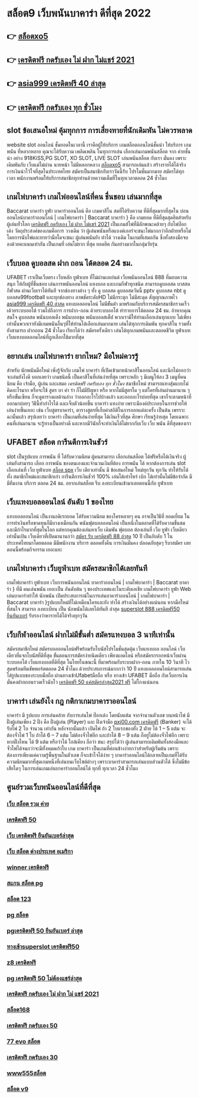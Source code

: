 # สล็อต9 เว็บพนันบาคาร่า ดีที่สุด 2022 

## 👉 [สล็อตxo5](https://www.ufaeat.com/credit-free-50/)
## 👉 [เครดิตฟรี กดรับเอง ไม่ ฝาก ไม่แชร์ 2021](https://www.ufaeat.com/register/)
## 👉 [asia999 เครดิตฟรี 40 ล่าสุด](https://www.ufaeat.com/regis-ufabet-master-free/)
## 👉 [เครดิตฟรี กดรับเอง ทุก ชั่วโมง](https://www.ufaeat.com/ufabet-master-login/)

##  slot   ข้อเสนอใหม่  คุ้มทุกการ การเสี่ยงทายที่นักเดิมพัน ไม่ควรพลาด

 website slot ออนไลน์  ชั้นยอดในเวลานี้ เราคือผู้ให้บริการ เกมสล็อตออนไลน์ชั้นนำ   ให้บริการ เกมพนัน ที่หลากหลาย คุณจะได้รับความ เพลิดเพลิน ในทุกการเล่น เลือกเล่นเกมพนันสล็อต จาก ค่ายชั้นนำ อย่าง 918KiSS,PG SLOT, XO SLOT, LIVE SLOT  เล่นพนันสล็อต กับเรา  มั่นคง  เพราะเดิมพันกับ เว็บแม่ไม่ผ่าน นายหน้า ไม่มีหลอกหลวง  [สล็อตxo5](https://www.ufaeat.com/register/) สามารถเล่นแล้ว สร้างรายได้ได้จริง การเงินน่าไว้ใจที่สุดในประเทศไทย สมัครเป็นสมาชิกกับเราวันนี้รับ โปรโมชั่นมากมาย สมัครได้ทุกเวลา พนักงานพร้อมให้บริการสมาชิกทุกท่านด้วยความเต็มที่ในทุกเวลาตลอด 24 ชั่วโมง


##  เกมไพ่บาคาร่า  เกมไพ่ออนไลน์ที่คน ชื่นชอบ  เล่นมากที่สุด

 Baccarat บาคาร่า   ยูฟ่า บาคาร่าออนไลน์  คือ เกมคาสิโน สดที่ได้รับความ ที่ดีที่สุดมากที่สุดใน บ่อนออนไลน์บาคาร่าออนไลน์ | เกมไพ่บาคาร่า | Baccarat บาคาร่า } คือ เกมยอด ที่ดีที่สุดสุดฮิตสำหรับผู้เล่นทั่วโลก [เครดิตฟรี กดรับเอง ไม่ ฝาก ไม่แชร์ 2021](https://www.ufaeat.com/regis-ufabet-master-free/) เป็นเกมส์ไพ่ที่มีลักษณะคล้ายๆ กับไพ่ป๊อกเด้ง วัตถุประสงค์ของเกมคือการ วางเดิม ว่า ผู้เล่นพนันหรือแบงค์เกอร์จะชนะไพ่มากกว่าอีกฝ่ายหรือไม่โดยการนับไพ่และทายว่ามือใดจะชนะ  ผู้เล่นพนันยัง  ทำได้  วางเดิม ในเกมที่เสมอกัน ซึ่งทั้งสองมือจบลงด้วยคะแนนเท่ากัน เป็นเกมที่ เล่นไม่ยาก ที่สุด ยอดฮิต กันอย่างมากในกลุ่มวัยรุ่น


## เว็บบอล ดูบอลสด ฝาก ถอน ได้ตลอด 24 ชม.

UFABET เราเป็นเว็บตรง เว็บหลัก ยูฟ่าเบท ที่ไม่ผ่านเอเย่นต์ เว็บพนันออนไลน์ 888 ที่มอบความสนุก ให้กับผู้ที่ชื่นชอบ เล่นการพนันออนไลน์ แทงบอล และเกมกีฬาทุกชนิด สามารถดูบอลสด บาสสด กีฬาสด ผ่านเว็บเราได้ทันที จากช่องทางต่าง ๆ ทั้ง   ดู บอลสด ดูบอลสดวันนี้ pptv ดูบอลสด nbt ดูบอลสด99football และทุกช่องทาง ภาพชัดระดับHD ไม่มีกระตุก ไม่มีสะดุด สัญญาณภาพไว [asia999 เครดิตฟรี 40 ล่าสุด](https://www.ufaeat.com/ufabet-master-login/) แทงบอลออนไลน์ ไม่มีขั้นต่ํา  มาพร้อมกับบริการสมัครสมาชิกรวดเร็ว  เด้วยระบบออโต้ รวมไปถึงการ การฝาก-ถอน ด้วยระบบออโต้  ทำรายการได้ตลอด 24 ชม. ถ้าหากคุณสนใจ ดูบอลสด พนันบอลเต็ง พนันบอลชุด พนันบอลสเต็ป พวกเรามีให้ท่านเลือกเล่นทุกแบบ ไม่เพียงเท่านั้นพวกเรายังมีเกมพนันอื่นๆที่ให้ท่านได้เลือกเล่นมากมาย  เล่นได้ทุกการเดิมพัน ทุกคาสิโน รวมทั้งยังสามารถ ฝากถอน 24 ชั่วโมง เรียกได้ว่า สมัครครั้งเดียว เล่นได้ทุกเกมพนันและตลอดชีวิต ยูฟ่าเบท เว็บแทงบอลออนไลน์ที่ถูกเลือกใช้มากที่สุด

## อยากเล่น เกมไพ่บาคาร่า  ยากไหม? มือใหม่ควรรู้

สำหรับ  นักพนันมือใหม่   เพิ่งรู้จักกับ เกมไพ่ บาคาร่า ที่เปิดเข้ามาหน้าคาสิโนออนไลน์ และนึกไม่ออกว่าจะเล่นยังไงดี บอกเลยว่า เกมชนิดนี้ เป็นคาสิโนที่เล่นง่ายที่สุด เพราะหลัก ๆ มีเมนูให้ลง 3 เมนูที่คนนิยม คือ เจ้ามือ, ผู้เล่น และเสมอ *เครดิตฟรี กดรับเอง ทุก ชั่วโมง*  สมาชิกใหม่   สามารถแทงสุ่มแบบไม่คิดอะไรมาก  หรือจะใช้  สูตร บา ค่า ร่า ก็ไม่มีปัญหา หรือ หากไม่มีสูตรใด ๆ แต่ใครที่เล่นผ่านมานาน ๆ หรือขั้นเซียน ก็จะดูตารางผลด้านล่าง ว่าออกอะไรไปบ้างแล้ว และออกอะไรบ่อยที่สุด เขาก็จะตามหน้าที่ออกมาบ่อยๆ วิธีนี้ทำกำไรได้ และเจ็บตัวน้อยขึ้น บาคาร่า  แทงง่าย  เพราะมีองค์ประกอบในการช่วยให้เล่นง่ายขึ้นเยอะ เช่น เว็บสูตรบาคาร่า, ตารางสูตรที่เก็บค่าสถิติในการออกแต่ละครั้ง เป็นต้น เพรราะฉะนั้นแล้ว สรุปเลยว่า บาคาร่า เป็นเกมที่เล่นง่ายที่สุด ได้เงินเร็วที่สุด ศึกษา เรียนรู้ง่ายสุด โดยเฉพาะคนที่เล่นมานาน จะรู้ทางเป็นอย่างดี และหากมีวินัยก็จะทำเงินได้ไม่ยากกับเว็บ  เว็บ พนัน ดีที่สุดของเรา



## UFABET สล็อต  การีนตีการเงินชัวร์

 slot เป็นรูปแบบ การพนัน ที่  ได้รับความนิยม ผู้คนสามารถ เลือกเล่นสล็อต ได้ฟรีหรือได้เงินจริง ผู้เล่นยังสามารถ เลือก การพนัน ของตนเองและจำนวนเงินที่ต้อง การพนัน ได้ หากต้องการเล่น slot เลือกเล่นที่ เว็บ  ยูฟ่าเบท [สล็อต spx](https://www.ufaeat.com/credit-free-50/)   เว็บ เดียวเท่านั้น มี ข้อเสนอใหม่ ใหม่ทุกวัน ทุกวัน   ทำให้รับได้ทั้ง สมาชิกใหม่และสมาชิกเก่า การีนตีการเงินชัวร์ 100% เล่นได้เท่าไหร่ เบิก ได้เท่านั้นไม่มีข้อจำกัด มี มีทีมงาน บริการ ตลอด 24 ชม.   อยากเล่นสล็อต รีบ ลงทะเบียนเข้ามาเลยตอนนี้กับ ยูฟ่าเบท 


## เว็บแทงบอลออนไลน์ อันดับ 1 ของไทย  

 แทงบอลออนไลน์  เป็นงานอดิเรกยอด ได้รับความนิยม ของใครหลายๆ คน อาจเป็นวิธีที่ ยอดเยี่ยม ในการทำเงินหรือขาดทุนก็มีบางเหมือนกัน พนันฟุตบอลออนไลน์   เป็นหนึ่งในตลาดที่ได้รับความชื่นชม และมีกำไรมากที่สุดในโลก แต่หากคุณต้องเล่นหาเว็บ เดิมพัน ฟุตบอล ต้องเล่นที่ เว็บ ยูฟ่า  เว็บเดียวเท่านั้นเป้น เว็บเดียวที่เปิดมานานกว่า [สมัคร รับ เครดิตฟรี 88 ล่าสุด](https://www.ufaeat.com/ufabet-master-login/) 10 ปี เป็นอับดับ 1 ในประเทศไทยมาโดยตลอด มีมีพนักงาน บริการ ตลอดทั้งคืน การเงินมั่นคง ปลอดภัยสุดๆ รีบาสมัคร เลยตอนนี้พร้อมกิจกรรม  เยอะแยะ


##  เกมไพ่บาคาร่า   เว็บยูฟ่าเบท สมัครสมาชิกได้เลยทันที

 เกมไพ่บาคาร่า   ยูฟ่าเบท  เว็บการพนันออนไลน์ บาคาร่าออนไลน์ | เกมไพ่บาคาร่า | Baccarat บาคาร่า } ที่มี คนเล่นพนัน เยอะเป็น อันดับต้น ๆ ของประเทศและในระดับเอเชีย  เกมไพ่บาคาร่า  ยูฟ่า Web เล่นบาคาร่าทำให้ นักพนัน เปิดประสบการณ์ในการเล่นบาคาร่าออนไลน์ | เกมไพ่บาคาร่า | Baccarat บาคาร่า }รูปแบบใหม่ที่ไม่เหมือนใครและยัง  ทำได้ สร้างเงินได้อย่างแน่นอน หากมือใหม่ ที่สนใจ สามารถ  ลงทะเบียน เป็น นักพนันได้เลยได้ทันที   ล่าสุด [superslot 888 เครดิตฟรี50 ยืนยันเบอร์](https://www.ufaeat.com/)  รับรองว่าหารายได้ได้จริงทุกๆวัน


##  เว็บกีฬาออนไลน์ ฝากไม่มีขั้นต่ำ สมัครแทงบอล  3 นาทีเท่านั้น

สมัครสมาชิกใหม่ สมัครบอลออนไลน์ฟรีพร้อมรับโบนัสโปรโมชั่นสุดคุ้ม  เว็บแทงบอล ออนไลน์ เว็บเดียวที่แจกโบนัสที่ดีที่สุด ขั้นตอนการสมัครง่ายนิดเดียว เพียงแอดไลน์ หรือสมัครกรอกหน้าเว็บผ่านระบบออโต้ เว็บแทงบอลที่ดีที่สุด  ในไทยในขณะนี้ ที่มาพร้อมกับระบบฝาก-ถอน ภายใน 10 วินาที ไวสุดพร้อมทีมซัพพอร์ตตลอด 24 ชั่วโมง ด้วยประสบการณ์มากกว่า 10 ปี แทงบอลออนไลน์สามารถเล่นได้รูปแบบของระบบมือถือ ผ่านทางเข้าUfabetมือถือ หรือ  ทางเข้า UFABET มือถือ กับเว็บการเงินมั่นคงฝากถอนรวดเร็วฉับไว [เครดิตฟรี 50 แค่สมัครล่าสุด2021 ฟรี](https://www.ufaeat.com/register/) ไม่โกงแน่นอน


## บาคาร่า เล่นยังไง กฎ กติกาเกมบาคาราออนไลน์

บาคาร่า มี รูปแบบ  การเล่นคล้าย กับการเล่นไพ่ ป๊อกเด้ง โดยนับแต้ม จากจำนวนตัวเลข บนหน้าไพ่ มีฝั่งผู้เล่นเพียง 2 ฝั่ง คือ ฝั่งผู้เล่น (Player)  และ ฝั่งเจ้ามือ [pxj00.com เครดิตฟรี](https://www.ufaeat.com/regis-ufabet-master-free/) (Banker) จะได้รับไพ่ 2 ใบ จำนวน เท่ากัน  หลังจากนั้นแล้ว  เปิดไพ่ ถ้า 2 ใบแรกของทั้ง 2 ฝ่าย ได้ 1 – 5 แต้ม จะต้องจั่วไพ่ 1 ใบ ถ้าได้ 6 – 7 แต้ม ไม่ต้องจั่วไพ่อีก  และถ้าได้ 8 – 9 แต้ม ก็อยู่ไม่ต้องจั่วไพ่อีก เพราะหากฝั่งไหน ได้ 9 แต้ม หรือว่าได้ ใกล้เคียง ถือว่า ชนะ สรุปได้ว่า ผู้เล่นสามารถเดิมพันทั้งสองมือและจั่วไพ่ได้จนกว่าจะมีทั้งหมดเก้าใบ   เกม บาคาร่า  เป็นเกมที่ค่อนข้างง่ายกว่าสำหรับผู้เริ่มต้น เพราะต้องการเพียงแค่ความรู้พื้นฐานในตัวเลข ก็จะเข้าใจได้ง่าย ๆ บาคาร่าออนไลน์ได้กลายเป็นเกมที่ได้รับความนิยมมากที่สุดเกมหนึ่งที่เล่นบนเว็บไซต์ต่างๆ เพราะบาคาร่าสามารถเล่นแบบส่วนตัวได้ ซึ่งไม่มีข้อเสียใดๆ ในการเล่นเกมเล่นบาคาร่าออนไลน์ได้ ทุกที่ ทุกเวลา 24 ชั่วโมง

## ศูนย์รวมเว็บพนันออนไลน์ที่ดีที่สุด

### [เว็บ สล็อต รวม ค่าย](https://atom.io/themes/ทางเข้า%20ufabet%20เว็บบริษัท%20จาวิส%20สล็อต%20008%20สล็อต%20สมัครฟรี%20ฟรีเครดิต%20100%)
### [เครดิตฟรี 50](https://atom.io/themes/ทางเข้า%20ufabet%20เว็บบริษัท%20สล็อตib888%20008%20สล็อต%20สมัครฟรี%20ฟรีเครดิต%20100%)
### [เว็บ เครดิตฟรี ยืนยันเบอร์ล่าสุด](https://atom.io/themes/ทางเข้า%20ufabet%20เว็บบริษัท%20เว็บ123สล็อต%20008%20สล็อต%20สมัครฟรี%20ฟรีเครดิต%20100%)
### [เว็บ สล็อต ต่างประเทศ อเมริกา](https://atom.io/themes/ทางเข้า%20ufabet%20เว็บบริษัท%20สมัคร%20ufabet%20โบนัส%20100%20008%20สล็อต%20สมัครฟรี%20ฟรีเครดิต%20100%)
### [winner เครดิตฟรี](https://atom.io/themes/ทางเข้า%20ufabet%20เว็บบริษัท%20u31666%20เครดิตฟรี%2031%20บาท%20008%20สล็อต%20สมัครฟรี%20ฟรีเครดิต%20100%)
### [สแกน สล็อต pg](https://atom.io/themes/ทางเข้า%20ufabet%20เว็บบริษัท%20ทดลอง%20เล่น%20เกม%20สล็อต%20pg%20008%20สล็อต%20สมัครฟรี%20ฟรีเครดิต%20100%)
### [สล็อต 123](https://atom.io/themes/ทางเข้า%20ufabet%20เว็บบริษัท%20betflik%20เครดิตฟรี%202021%20008%20สล็อต%20สมัครฟรี%20ฟรีเครดิต%20100%)
### [pg สล็อต](https://atom.io/themes/ทางเข้า%20ufabet%20เว็บบริษัท%20joker888%20เครดิตฟรี%20008%20สล็อต%20สมัครฟรี%20ฟรีเครดิต%20100%)
### [pgเครดิตฟรี 50 ยืนยันเบอร์ ล่าสุด](https://atom.io/themes/ทางเข้า%20ufabet%20เว็บบริษัท%20เครดิตฟรี%20ไม่ต้องฝาก%20ไม่ต้องแชร์%20แค่ยืนยันเบอร์%202021%20008%20สล็อต%20สมัครฟรี%20ฟรีเครดิต%20100%)
### [ทางเข้าsuperslot เครดิตฟรี50](https://atom.io/themes/ทางเข้า%20ufabet%20เว็บบริษัท%20pg%20betflik%20เครดิตฟรี%2050%20ล่าสุด%20008%20สล็อต%20สมัครฟรี%20ฟรีเครดิต%20100%)
### [z8 เครดิตฟรี](https://atom.io/themes/ทางเข้า%20ufabet%20เว็บบริษัท%20superslot%20v9เครดิตฟรี50%20008%20สล็อต%20สมัครฟรี%20ฟรีเครดิต%20100%)
### [pg เครดิตฟรี 50 ไม่ต้องแชร์ล่าสุด](https://atom.io/themes/ทางเข้า%20ufabet%20เว็บบริษัท%20460.com%20เครดิตฟรี%20008%20สล็อต%20สมัครฟรี%20ฟรีเครดิต%20100%)
### [เครดิตฟรี กดรับเอง ไม่ ฝาก ไม่ แชร์ 2021](https://atom.io/themes/ทางเข้า%20ufabet%20เว็บบริษัท%20u31%20เครดิตฟรี%2058%20บาท%20008%20สล็อต%20สมัครฟรี%20ฟรีเครดิต%20100%)
### [สล็อต168](https://atom.io/themes/ทางเข้า%20ufabet%20เว็บบริษัท%20เครดิตฟรี%20กดรับเอง%202021%20ลงทะเบียน%20008%20สล็อต%20สมัครฟรี%20ฟรีเครดิต%20100%)
### [เครดิตฟรี กดรับเอง 50](https://atom.io/themes/ทางเข้า%20ufabet%20เว็บบริษัท%20สล็อตxovip%20008%20สล็อต%20สมัครฟรี%20ฟรีเครดิต%20100%)
### [77 evo สล็อต](https://atom.io/themes/ทางเข้า%20ufabet%20เว็บบริษัท%2066สล็อต%20008%20สล็อต%20สมัครฟรี%20ฟรีเครดิต%20100%)
### [เครดิตฟรี กดรับเอง 30](https://atom.io/themes/ทางเข้า%20ufabet%20เว็บบริษัท%20เครดิตฟรี%20100%20แค่%20โหลด%20แอ%20ป%20008%20สล็อต%20สมัครฟรี%20ฟรีเครดิต%20100%)
### [www555สล็อต](https://atom.io/themes/ทางเข้า%20ufabet%20เว็บบริษัท%20เครดิตฟรี%20ไม่ต้องแชร์%20008%20สล็อต%20สมัครฟรี%20ฟรีเครดิต%20100%)
### [สล็อต v9](https://atom.io/themes/ทางเข้า%20ufabet%20เว็บบริษัท%20สมัคร%20ufabet%20รับโบนัส%20100%20008%20สล็อต%20สมัครฟรี%20ฟรีเครดิต%20100%)